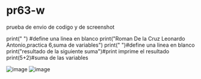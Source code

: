 # pr63-w
prueba de envio de codigo y de screenshot

print(" ") #define una linea en blanco
print("Roman De la Cruz Leonardo Antonio,practica 6,suma de variables")
print(" ")#define una linea en blanco
print("resultado de la siguiente suma")#print imprime el resultado
print(5+2)#suma de las variables

![image](https://github.com/user-attachments/assets/6c186606-dc5a-49bf-9ed1-0558c1f37d7b)
![image](https://github.com/user-attachments/assets/e5c6650b-2121-40eb-9995-e9da6c9b321a)

